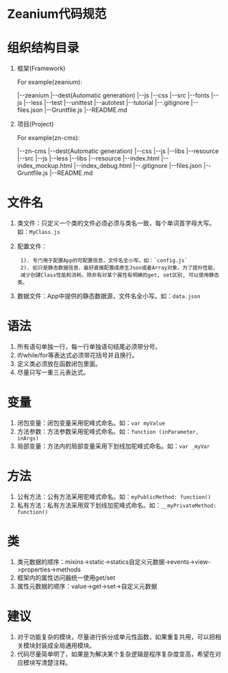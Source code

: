 Zeanium代码规范
===============================

# 组织结构目录
1. 框架(Framework)

    For example(zeanium):
    
    |--zeanium
      |--dest(Automatic generation)
        |--js
        |--css
      |--src
        |--fonts
        |--js
        |--less
      |--test
        |--unittest
        |--autotest
      |--tutorial
      |--.gitignore
      |--files.json
      |--Gruntfile.js
      |--README.md

2. 项目(Project)

    For example(zn-cms):
    
    |--zn-cms
      |--dest(Automatic generation)
        |--css
        |--js
        |--libs
        |--resource
      |--src
        |--js
        |--less
        |--libs
        |--resource
      |--index.html
      |--index_mockup.html
      |--index_debug.html
      |--.gitignore
      |--files.json
      |--Gruntfile.js
      |--README.md
      
# 文件名
1. 类文件：只定义一个类的文件必须必须与类名一致，每个单词首字母大写。如：`MyClass.js`
2. 配置文件：

        1). 专门用于配置App的可配置信息，文件名全小写。如：`config.js`
        2). 如只是静态数据信息，最好直接配置成原生Json或者Array对象，为了提升性能，
        减少创建Class性能和消耗，除非有对某个属性有明确的get, set区别, 可以使用静态类。
        
3. 数据文件：App中提供的静态数据源，文件名全小写。如：`data.json`

# 语法
1. 所有语句单独一行，每一行单独语句结尾必须带分号。
2. if/while/for等表达式必须带花括号并且换行。
3. 定义类必须放在函数闭包里面。
4. 尽量只写一重三元表达式。

# 变量
1. 闭包变量：闭包变量采用驼峰式命名。如：`var myValue`
2. 方法参数：方法参数采用驼峰式命名。如：`function (inParameter, inArgs)`
3. 局部变量：方法内的局部变量采用下划线加驼峰式命名。如：`var _myVar`

# 方法
1. 公有方法：公有方法采用驼峰式命名。如：`myPublicMethod: function()`
2. 私有方法：私有方法采用双下划线加驼峰式命名。如：`__myPrivateMethod: function()`

# 类
1. 类元数据的顺序：mixins->static->statics自定义元数据->events->view->properties->methods
2. 框架内的属性访问器统一使用get/set
3. 属性元数据的顺序：value->get->set->自定义元数据

# 建议
1. 对于功能复杂的模块，尽量进行拆分成单元性函数，如果重复共用，可以把相关模块封装成全局通用模块。
2. 代码尽量简单明了，如果是为解决某个复杂逻辑是程序复杂度变高，希望在对应模块写清楚注释。
